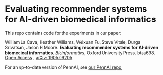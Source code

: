 # Evaluating recommender systems for AI-driven biomedical informatics

This repo contains code for the experiments in our paper:

William La Cava, Heather Williams, Weixuan Fu, Steve Vitale, Durga Srivatsan, Jason H Moore. 
**Evaluating recommender systems for AI-driven biomedical informatics**. 
*Bioinformatics*, Oxford University Press. btaa698. [Open Access](https://doi.org/10.1093/bioinformatics/btaa698)
, [arXiv: 1905.09205](https://arxiv.org/abs/1905.09205)

For an up-to-date version of PennAI, see [our PennAI repo.](https://github.com/EpistasisLab/pennai/)
